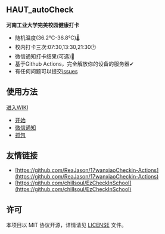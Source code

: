 ## HAUT_autoCheck

**河南工业大学完美校园健康打卡**
- 随机温度(36.2℃-36.8℃)🌡
- 校内打卡三次:07:30,13:30,21:30🕑
- 微信通知打卡结果(可选)💬
- 基于Github Actions，完全解放你的设备的服务器✔
- 有任何问题可以提交[issues](https://github.com/YooKing/HAUT_autoCheck/issues/new)
## 使用方法 
[进入WIKI](https://github.com/YooKing/HAUT_autoCheck/wiki)
- [开始](https://github.com/YooKing/HAUT_autoCheck/wiki#开始)
- [微信通知](https://github.com/YooKing/HAUT_autoCheck/wiki#微信通知)  
- [抓包](https://github.com/YooKing/HAUT_autoCheck/wiki#抓包)

## 友情链接
- [https://github.com/ReaJason/17wanxiaoCheckin-Actions](https://github.com/ReaJason/17wanxiaoCheckin-Actions)  
- [https://github.com/chillsoul/EzCheckInSchool](https://github.com/chillsoul/EzCheckInSchool)  

## 许可

本项目以 MIT 协议开源，详情请见 [LICENSE](LICENSE) 文件。

